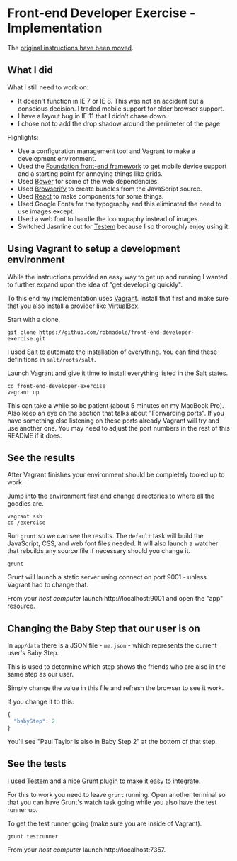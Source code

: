 # Front-end Developer Exercise - Implementation

The [original instructions have been moved](INSTRUCTIONS.md).

## What I did

What I still need to work on:

* It doesn't function in IE 7 or IE 8. This was not an accident but a
  conscious decision. I traded mobile support for older browser support.
* I have a layout bug in IE 11 that I didn't chase down.
* I chose not to add the drop shadow around the perimeter of the page

Highlights:

* Use a configuration management tool and Vagrant to make a development
  environment.
* Used the [Foundation front-end framework](http://foundation.zurb.com)
  to get mobile device support and a starting point for annoying things
  like grids.
* Used [Bower](http://bower.io) for some of the web dependencies.
* Used [Browserify](http://browserify.org) to create bundles from the
  JavaScript source.
* Used [React](http://facebook.github.io/react/) to make components for
  some things.
* Used Google Fonts for the typography and this eliminated the need to
  use images except.
* Used a web font to handle the iconography instead of images.
* Switched Jasmine out for [Testem](https://github.com/airportyh/testem)
  because I so thoroughly enjoy using it.

## Using Vagrant to setup a development environment

While the instructions provided an easy way to get up and running I
wanted to further expand upon the idea of "get developing quickly".

To this end my implementation uses [Vagrant](http://vagrantup.com).
Install that first and make sure that you also install a provider like
[VirtualBox](https://www.virtualbox.org).

Start with a clone.

```shell
git clone https://github.com/robmadole/front-end-developer-exercise.git
```

I used [Salt](http://www.saltstack.com) to automate the installation of
everything. You can find these definitions in `salt/roots/salt`.

Launch Vagrant and give it time to install everything listed in the Salt
states.

```shell
cd front-end-developer-exercise
vagrant up
```

This can take a while so be patient (about 5 minutes on my MacBook Pro).
Also keep an eye on the section that talks about "Forwarding ports". If
you have something else listening on these ports already Vagrant will
try and use another one.  You may need to adjust the port numbers in the
rest of this README if it does.

## See the results

After Vagrant finishes your environment should be completely tooled up
to work.

Jump into the environment first and change directories to where all the
goodies are.

```shell
vagrant ssh
cd /exercise
```

Run `grunt` so we can see the results. The `default` task will build the
JavaScript, CSS, and web font files needed. It will also launch a
watcher that rebuilds any source file if necessary should you change it.

```shell
grunt
```

Grunt will launch a static server using connect on port 9001 - unless
Vagrant had to change that.

From your _host computer_ launch http://localhost:9001 and open the
"app" resource.

## Changing the Baby Step that our user is on

In `app/data` there is a JSON file - `me.json` - which represents the
current user's Baby Step.

This is used to determine which step shows the friends who are also in
the same step as our user.

Simply change the value in this file and refresh the browser to see it
work.

If you change it to this:

```javascript
{
  "babyStep": 2
}
```

You'll see "Paul Taylor is also in Baby Step 2" at the bottom of that
step.

## See the tests

I used [Testem](https://github.com/airportyh/testem) and a nice [Grunt
plugin](https://www.npmjs.org/package/grunt-contrib-testem) to make it
easy to integrate.

For this to work you need to leave `grunt` running. Open another
terminal so that you can have Grunt's watch task going while you also
have the test runner up.

To get the test runner going (make sure you are inside of Vagrant).

```shell
grunt testrunner
```

From your _host computer_ launch http://localhost:7357.
